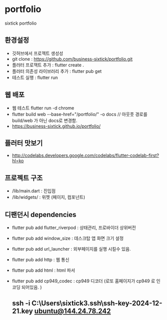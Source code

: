 # portfolio
sixtick portfolio 

## 환경설정
- 깃허브에서 프로젝트 생성성
- git clone : https://github.com/business-sixtick/portfolio.git
- 플러터 프로잭트 추가 : flutter create .
- 플러터 의존성 라이브러리 추가 : flutter pub get
- 테스트 실행 : flutter run

## 웹 배포
- 웹 테스트 flutter run -d chrome
- flutter build web --base-href="/portfolio/" -o docs   // 아웃풋 경로를 build/web 가 아닌 docs로 변경함. 
- https://business-sixtick.github.io/portfolio/

## 플러터 맛보기
- http://codelabs.developers.google.com/codelabs/flutter-codelab-first?hl=ko

## 프로젝트 구조
- /lib/main.dart   : 진입점
- /lib/widgets/    : 위젯 (페이지, 컴포넌트)

## 디팬던시 dependencies
- flutter pub add flutter_riverpod  : 상태관리, 프로바이더 상위버전
- flutter pub add window_size   : 데스크탑 앱 화면 크기 설정
- flutter pub add url_launcher  : 외부페이지를 실행 시킬수 있음. 
- flutter pub add http  : 웹 통신
- flutter pub add html  : html 파서
- flutter pub add cp949_codec  : cp949 디코더 (로또 홈페이지가 cp949 로 인코딩 되어있음. )


  ## ssh -i C:\Users\sixtick3\.ssh\ssh-key-2024-12-21.key ubuntu@144.24.78.242



